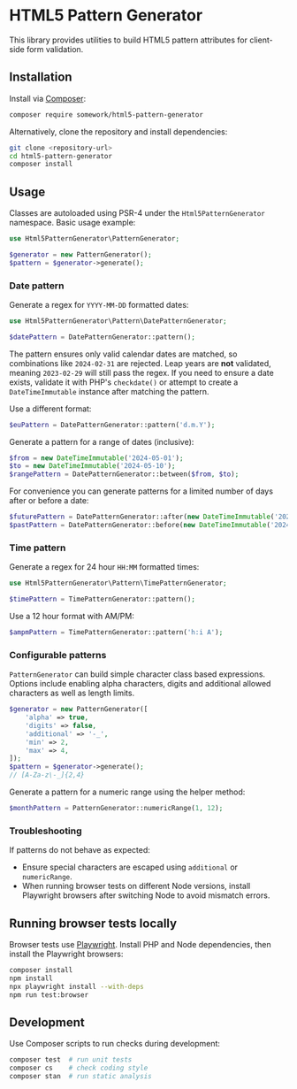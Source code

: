 # HTML5 Pattern Generator

This library provides utilities to build HTML5 pattern attributes for client-side form validation.

## Installation

Install via [Composer](https://getcomposer.org/):

```bash
composer require somework/html5-pattern-generator
```

Alternatively, clone the repository and install dependencies:

```bash
git clone <repository-url>
cd html5-pattern-generator
composer install
```

## Usage

Classes are autoloaded using PSR-4 under the `Html5PatternGenerator` namespace. Basic usage example:

```php
use Html5PatternGenerator\PatternGenerator;

$generator = new PatternGenerator();
$pattern = $generator->generate();
```

### Date pattern

Generate a regex for `YYYY-MM-DD` formatted dates:

```php
use Html5PatternGenerator\Pattern\DatePatternGenerator;

$datePattern = DatePatternGenerator::pattern();
```

The pattern ensures only valid calendar dates are matched, so combinations like
`2024-02-31` are rejected. Leap years are **not** validated, meaning
`2023-02-29` will still pass the regex. If you need to ensure a date exists,
validate it with PHP's `checkdate()` or attempt to create a
`DateTimeImmutable` instance after matching the pattern.

Use a different format:

```php
$euPattern = DatePatternGenerator::pattern('d.m.Y');
```

Generate a pattern for a range of dates (inclusive):

```php
$from = new DateTimeImmutable('2024-05-01');
$to = new DateTimeImmutable('2024-05-10');
$rangePattern = DatePatternGenerator::between($from, $to);
```

For convenience you can generate patterns for a limited number of days after or before a date:

```php
$futurePattern = DatePatternGenerator::after(new DateTimeImmutable('2024-06-01'), 7);
$pastPattern = DatePatternGenerator::before(new DateTimeImmutable('2024-06-01'), 7);
```

### Time pattern

Generate a regex for 24 hour `HH:MM` formatted times:

```php
use Html5PatternGenerator\Pattern\TimePatternGenerator;

$timePattern = TimePatternGenerator::pattern();
```

Use a 12 hour format with AM/PM:

```php
$ampmPattern = TimePatternGenerator::pattern('h:i A');
```

### Configurable patterns

`PatternGenerator` can build simple character class based expressions. Options
include enabling alpha characters, digits and additional allowed characters as
well as length limits.

```php
$generator = new PatternGenerator([
    'alpha' => true,
    'digits' => false,
    'additional' => '-_',
    'min' => 2,
    'max' => 4,
]);
$pattern = $generator->generate();
// [A-Za-z\-_]{2,4}
```

Generate a pattern for a numeric range using the helper method:

```php
$monthPattern = PatternGenerator::numericRange(1, 12);
```

### Troubleshooting

If patterns do not behave as expected:

* Ensure special characters are escaped using `additional` or `numericRange`.
* When running browser tests on different Node versions, install Playwright
  browsers after switching Node to avoid mismatch errors.


## Running browser tests locally

Browser tests use [Playwright](https://playwright.dev/). Install PHP and Node dependencies, then install the Playwright browsers:

```bash
composer install
npm install
npx playwright install --with-deps
npm run test:browser
```

## Development

Use Composer scripts to run checks during development:

```bash
composer test  # run unit tests
composer cs    # check coding style
composer stan  # run static analysis
```
